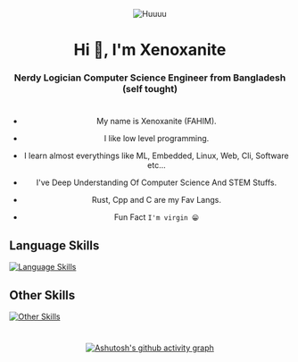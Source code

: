 <div align="center">
  
![Huuuu](https://raw.githubusercontent.com/xenoxanite/.emacs.d/main/assets/logo.jpg)
  
<h1 align="center">Hi 👋, I'm Xenoxanite</h1>


<h3 align="center">Nerdy Logician Computer Science Engineer from Bangladesh (self tought)</h3>

#

- My name is Xenoxanite (FAHIM).

- I like low level programming.

- I learn almost everythings like ML, Embedded, Linux, Web, Cli, Software etc...

- I've Deep Understanding Of Computer Science And STEM Stuffs.

- Rust, Cpp and C are my Fav Langs.

- Fun Fact ```I'm virgin 😁```

<div align="left">

## Language Skills

[![Language Skills](https://skillicons.dev/icons?i=rust,c,cpp,py,lua,bash,js,ts,md,html,css&theme=dark)](https://skillicons.dev)

## Other Skills

[![Other Skills](https://skillicons.dev/icons?i=linux,nix,git,github,vim,neovim,emacs,firebase,react,next,nodejs,express,mongodb,tauri&theme=dark)](https://skillicons.dev)


</div>

#

[![Ashutosh's github activity graph](https://github-readme-activity-graph.vercel.app/graph?username=xenoxanite&theme=react-dark)](https://github.com/ashutosh00710/github-readme-activity-graph)
